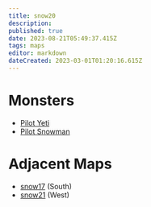 ```yaml
---
title: snow20
description: 
published: true
date: 2023-08-21T05:49:37.415Z
tags: maps
editor: markdown
dateCreated: 2023-03-01T01:20:16.615Z
---
```


# Monsters
 * [Pilot Yeti](/monsters/pilot-yeti)
 * [Pilot Snowman](/monsters/pilot-snowman)

# Adjacent Maps
 * [snow17](/maps/snow17) (South)
 * [snow21](/maps/snow21) (West)
